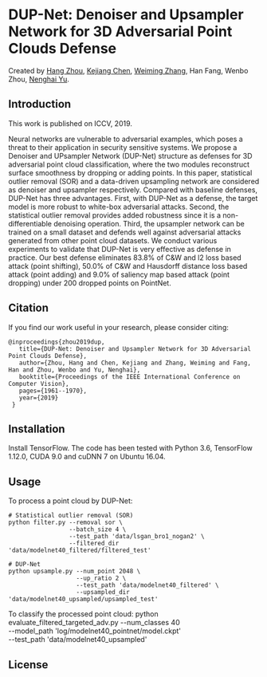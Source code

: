 # DUP-Net: Denoiser and Upsampler Network for 3D Adversarial Point Clouds Defense
Created by [Hang Zhou](http://home.ustc.edu.cn/~zh2991/), [Kejiang Chen](http://home.ustc.edu.cn/~chenkj/), [Weiming Zhang](http://staff.ustc.edu.cn/~zhangwm/index.html), Han Fang, Wenbo Zhou, [Nenghai Yu](http://staff.ustc.edu.cn/~ynh/).

Introduction
--
This work is published on ICCV, 2019. 

Neural networks are vulnerable to adversarial examples, which poses a threat to their application in security sensitive systems. We propose a Denoiser and UPsampler Network (DUP-Net) structure as defenses for 3D adversarial point cloud classification, where the two modules reconstruct surface smoothness by dropping or adding points. In this paper, statistical outlier removal (SOR) and a data-driven upsampling network are considered as denoiser and upsampler respectively. Compared with baseline defenses, DUP-Net has three advantages. First, with DUP-Net as a defense, the target model is more robust to white-box adversarial attacks. Second, the statistical outlier removal provides added robustness since it is a non-differentiable denoising operation. Third, the upsampler network can be trained on a small dataset and defends well against adversarial attacks generated from other point cloud datasets. We conduct various experiments to validate that DUP-Net is very effective as defense in practice. Our best defense eliminates 83.8% of C&W and l2 loss based attack (point shifting), 50.0% of C&W and Hausdorff distance loss based attack (point adding) and 9.0% of saliency map based attack (point dropping) under 200 dropped points on PointNet.

Citation
--
If you find our work useful in your research, please consider citing:

    @inproceedings{zhou2019dup,
       title={DUP-Net: Denoiser and Upsampler Network for 3D Adversarial Point Clouds Defense},
       author={Zhou, Hang and Chen, Kejiang and Zhang, Weiming and Fang, Han and Zhou, Wenbo and Yu, Nenghai},
       booktitle={Proceedings of the IEEE International Conference on Computer Vision},
       pages={1961--1970},
       year={2019}
     }

Installation
--
Install TensorFlow. The code has been tested with Python 3.6, TensorFlow 1.12.0, CUDA 9.0 and cuDNN 7 on Ubuntu 16.04.

Usage
--
To process a point cloud by DUP-Net:

    # Statistical outlier removal (SOR)
    python filter.py --removal sor \
                     --batch_size 4 \
                     --test_path 'data/lsgan_bro1_nogan2' \
                     --filtered_dir 'data/modelnet40_filtered/filtered_test'
    
    # DUP-Net
    python upsample.py --num_point 2048 \
                       --up_ratio 2 \
                       --test_path 'data/modelnet40_filtered' \
                       --upsampled_dir 'data/modelnet40_upsampled/upsampled_test'

 To classify the processed point cloud:
    python evaluate_filtered_targeted_adv.py --num_classes 40 \
                                             --model_path 'log/modelnet40_pointnet/model.ckpt' \
                                             --test_path 'data/modelnet40_upsampled'

License
--
